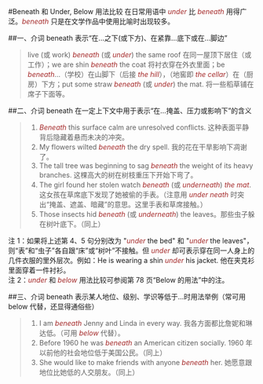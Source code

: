#Beneath 和 Under, Below 用法比较
在日常用语中 *under* 比 *beneath* 用得广泛。*beneath* 只是在文学作品中使用比喻时出现较多。

##一、介词 beneath 表示“在…之下(或下方)、在紧靠…底下或在…脚边”
> live (或 work) *beneath* (或 *under*) the same roof 在同一屋顶下居住（或工作）；we are shin *beneath* the coat 将衬衣穿在外衣里面；be *beneath*…（学校）在山脚下（后接 *the hill*），（地窖即 *the cellar*）在（厨房）下方；put some straw *beneath* (或 *under*) the mat. 将一些稻草铺在席子下面等。

##二、介词 beneath 在一定上下文中用于表示“在…掩盖、压力或影响下”的含义
>1. *Beneath* this surface calm are unresolved conflicts. 这种表面平静背后隐藏着悬而未决的冲突。
>2. My flowers wilted *beneath* the dry spell. 我的花在干旱影响下凋谢了。
>3. The tall tree was beginning to sag *beneath* the weight of its heavy branches. 这棵高大的树在树枝重压下开始下弯了。
>4. The girl found her stolen watch *beneath* (或 *underneath*) *the mat*. 这女孩在草席底下发现了她被偷的手表。（注意用 *under neath* 时突出“掩盖、遮盖、暗藏”的意思。这里手表和草席接触。）
>5. Those insects hid *beneath* (或 *underneath*) the leaves。那些虫子躲在树叶底下。（同上）

注 1：如果将上述第 4、5 句分别改为 "*under* the bed" 和 "*under* the leaves"，则“表”和“虫子”各自跟“床”或“树叶”不接触。但 *under* 却可表示穿在同一人身上的几件衣服的里外层次。例如：He is wearing a shin *under* his jacket. 他在夹克衫里面穿着一件衬衫。  
注 2：*under* 和 *below* 用法比较可参阅第 78 页“Below 的用法”中的注。

##三、介词 beneath 表示某人地位、级别、学识等低于…时用法举例（常可用 below 代替，还显得通俗些）
>1. I am *beneath* Jenny and Linda in every way. 我各方面都比詹妮和琳达低。（可用 *below* 代替）。
>2. Before 1960 he was *beneath* an American citizen socially. 1960 年以前他的社会地位低于美国公民。（同上）
>3. She would like to make friends with anyone *beneath* her. 她愿意跟地位比她低的人交朋友。（同上）

<style>em {color: brown;}</style>